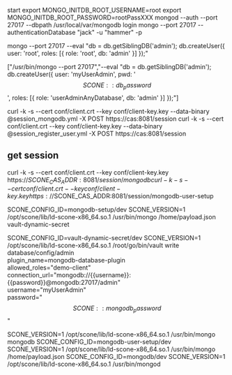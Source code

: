 start
export MONGO_INITDB_ROOT_USERNAME=root
export MONGO_INITDB_ROOT_PASSWORD=rootPassXXX
mongod --auth --port 27017 --dbpath /usr/local/var/mongodb
login
mongo --port 27017  --authenticationDatabase "jack" -u "hammer" -p

mongo --port 27017  --eval "db = db.getSiblingDB('admin'); db.createUser({ user: 'root', roles: [{ role: 'root', db: 'admin' }] });"

["/usr/bin/mongo --port 27017","--eval \"db = db.getSiblingDB('admin'); db.createUser({ user: 'myUserAdmin', pwd: '$$SCONE::db_password$$', roles: [{ role: 'userAdminAnyDatabase', db: 'admin' }] });\"]

curl -k -s --cert conf/client.crt --key conf/client-key.key --data-binary @session_mongodb.yml -X POST https://cas:8081/session
curl -k -s --cert conf/client.crt --key conf/client-key.key --data-binary @session_register_user.yml -X POST https://cas:8081/session
## get session
curl -k -s --cert conf/client.crt --key conf/client-key.key https://$SCONE_CAS_ADDR:8081/session/mongodb
curl -k -s --cert conf/client.crt --key conf/client-key.key https://$SCONE_CAS_ADDR:8081/session/mongodb-user-setup


SCONE_CONFIG_ID=mongodb-setup/dev SCONE_VERSION=1 /opt/scone/lib/ld-scone-x86_64.so.1 /usr/bin/mongo /home/payload.json
vault-dynamic-secret

SCONE_CONFIG_ID=vault-dynamic-secret/dev SCONE_VERSION=1 /opt/scone/lib/ld-scone-x86_64.so.1 /root/go/bin/vault write database/config/admin \
    plugin_name=mongodb-database-plugin \
    allowed_roles="demo-client" \
    connection_url="mongodb://{{username}}:{{password}}@mongodb:27017/admin" \
    username="myUserAdmin" \
    password="$$SCONE::mongodb_password$$"

SCONE_VERSION=1 /opt/scone/lib/ld-scone-x86_64.so.1 /usr/bin/mongo
mongodb
SCONE_CONFIG_ID=mongodb-user-setup/dev SCONE_VERSION=1 /opt/scone/lib/ld-scone-x86_64.so.1 /usr/bin/mongo /home/payload.json
SCONE_CONFIG_ID=mongodb/dev SCONE_VERSION=1 /opt/scone/lib/ld-scone-x86_64.so.1 /usr/bin/mongod